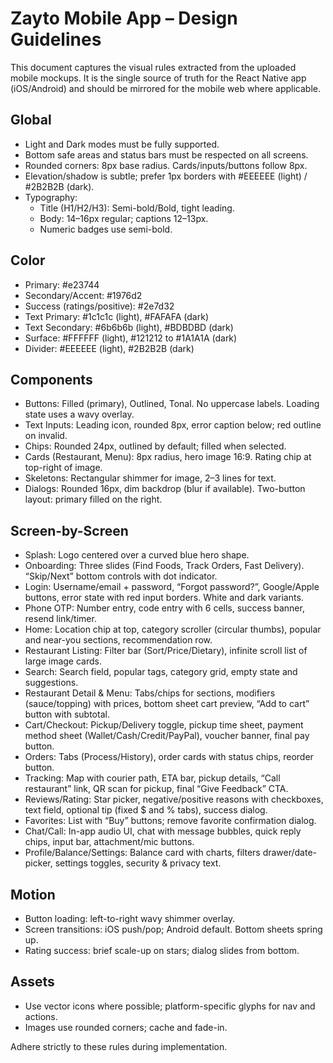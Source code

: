 # Zayto Mobile App – Design Guidelines

This document captures the visual rules extracted from the uploaded mobile mockups. It is the single source of truth for the React Native app (iOS/Android) and should be mirrored for the mobile web where applicable.

## Global
- Light and Dark modes must be fully supported.
- Bottom safe areas and status bars must be respected on all screens.
- Rounded corners: 8px base radius. Cards/inputs/buttons follow 8px.
- Elevation/shadow is subtle; prefer 1px borders with #EEEEEE (light) / #2B2B2B (dark).
- Typography:
  - Title (H1/H2/H3): Semi-bold/Bold, tight leading.
  - Body: 14–16px regular; captions 12–13px.
  - Numeric badges use semi-bold.

## Color
- Primary: #e23744
- Secondary/Accent: #1976d2
- Success (ratings/positive): #2e7d32
- Text Primary: #1c1c1c (light), #FAFAFA (dark)
- Text Secondary: #6b6b6b (light), #BDBDBD (dark)
- Surface: #FFFFFF (light), #121212 to #1A1A1A (dark)
- Divider: #EEEEEE (light), #2B2B2B (dark)

## Components
- Buttons: Filled (primary), Outlined, Tonal. No uppercase labels. Loading state uses a wavy overlay.
- Text Inputs: Leading icon, rounded 8px, error caption below; red outline on invalid.
- Chips: Rounded 24px, outlined by default; filled when selected.
- Cards (Restaurant, Menu): 8px radius, hero image 16:9. Rating chip at top-right of image.
- Skeletons: Rectangular shimmer for image, 2–3 lines for text.
- Dialogs: Rounded 16px, dim backdrop (blur if available). Two-button layout: primary filled on the right.

## Screen-by-Screen
- Splash: Logo centered over a curved blue hero shape.
- Onboarding: Three slides (Find Foods, Track Orders, Fast Delivery). “Skip/Next” bottom controls with dot indicator.
- Login: Username/email + password, “Forgot password?”, Google/Apple buttons, error state with red input borders. White and dark variants.
- Phone OTP: Number entry, code entry with 6 cells, success banner, resend link/timer.
- Home: Location chip at top, category scroller (circular thumbs), popular and near-you sections, recommendation row.
- Restaurant Listing: Filter bar (Sort/Price/Dietary), infinite scroll list of large image cards.
- Search: Search field, popular tags, category grid, empty state and suggestions.
- Restaurant Detail & Menu: Tabs/chips for sections, modifiers (sauce/topping) with prices, bottom sheet cart preview, “Add to cart” button with subtotal.
- Cart/Checkout: Pickup/Delivery toggle, pickup time sheet, payment method sheet (Wallet/Cash/Credit/PayPal), voucher banner, final pay button.
- Orders: Tabs (Process/History), order cards with status chips, reorder button.
- Tracking: Map with courier path, ETA bar, pickup details, “Call restaurant” link, QR scan for pickup, final “Give Feedback” CTA.
- Reviews/Rating: Star picker, negative/positive reasons with checkboxes, text field, optional tip (fixed $ and % tabs), success dialog.
- Favorites: List with “Buy” buttons; remove favorite confirmation dialog.
- Chat/Call: In-app audio UI, chat with message bubbles, quick reply chips, input bar, attachment/mic buttons.
- Profile/Balance/Settings: Balance card with charts, filters drawer/date-picker, settings toggles, security & privacy text.

## Motion
- Button loading: left-to-right wavy shimmer overlay.
- Screen transitions: iOS push/pop; Android default. Bottom sheets spring up.
- Rating success: brief scale-up on stars; dialog slides from bottom.

## Assets
- Use vector icons where possible; platform-specific glyphs for nav and actions.
- Images use rounded corners; cache and fade-in.

Adhere strictly to these rules during implementation.


